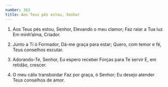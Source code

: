 ```yaml
---
number: 363
title: Aos Teus pés estou, Senhor
---
```


1. Aos Teus pés estou, Senhor,
  Elevando o meu clamor;
  Faz raiar a Tua luz
  Em minh’alma, Criador.

2. Junto a Ti ó Formador,
  Dá-me graça para estar;
  Quero, com temor e fé,
  Teus conselhos escutar.

3. Adorando-Te, Senhor,
  Eu espero receber
  Forças para Te servir
  E, em retidão, crescer.

4. O meu cálix transbordar
  Faz por graça, ó Senhor;
  Eu desejo atender
  Teus conselhos de amor.
